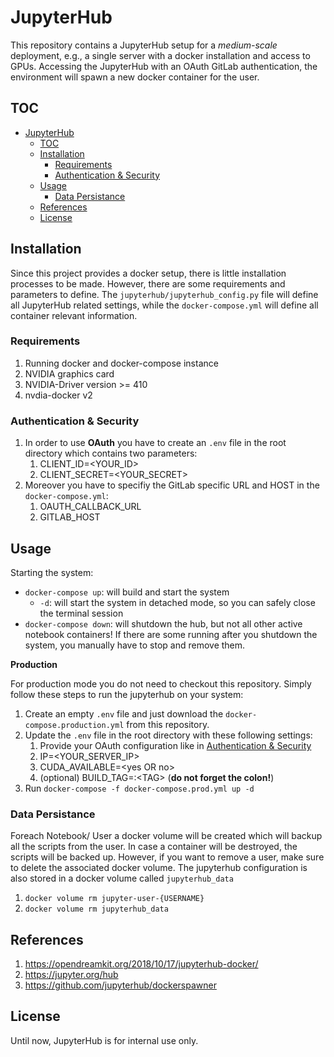 # JupyterHub

This repository contains a JupyterHub setup for a *medium-scale* deployment, e.g., a single server with a docker installation and access to GPUs.
Accessing the JupyterHub with an OAuth GitLab authentication, the environment will spawn a new docker container for the user.

## TOC

- [JupyterHub](#jupyterhub)
  - [TOC](#toc)
  - [Installation](#installation)
    - [Requirements](#requirements)
    - [Authentication & Security](#authentication--security)
  - [Usage](#usage)
    - [Data Persistance](#data-persistance)
  - [References](#references)
  - [License](#license)

## Installation

Since this project provides a docker setup, there is little installation processes to be made. 
However, there are some requirements and parameters to define.
The `jupyterhub/jupyterhub_config.py` file will define all JupyterHub related settings, while the `docker-compose.yml` will define all container relevant information.

### Requirements

1. Running docker and docker-compose instance
2. NVIDIA graphics card
3. NVIDIA-Driver version >= 410 
4. nvdia-docker v2

### Authentication & Security

1. In order to use **OAuth** you have to create an `.env` file in the root directory which contains two parameters:
   1. CLIENT_ID=\<YOUR_ID>
   2. CLIENT_SECRET=\<YOUR_SECRET>
2. Moreover you have to specifiy the GitLab specific URL and HOST in the `docker-compose.yml`:
   1. OAUTH_CALLBACK_URL
   2. GITLAB_HOST

## Usage

Starting the system:

* `docker-compose up`: will build and start the system
  * `-d`: will start the system in detached mode, so you can safely close the terminal session
* `docker-compose down`: will shutdown the hub, but not all other active notebook containers! If there are some running after you shutdown the system, you manually have to stop and remove them.

**Production**

For production mode you do not need to checkout this repository.
Simply follow these steps to run the jupyterhub on your system:

1. Create an empty `.env` file and just download the `docker-compose.production.yml` from this repository.
2. Update the `.env` file in the root directory with these following settings:
   1. Provide your OAuth configuration like in [Authentication & Security](#authentication--security)
   2. IP=\<YOUR_SERVER_IP>
   3. CUDA_AVAILABLE=\<yes OR no>
   4. (optional) BUILD_TAG=:\<TAG> (**do not forget the colon!**)
3. Run `docker-compose -f docker-compose.prod.yml up -d`

### Data Persistance

Foreach Notebook/ User a docker volume will be created which will backup all the scripts from the user.
In case a container will be destroyed, the scripts will be backed up.
However, if you want to remove a user, make sure to delete the associated docker volume.
The jupyterhub configuration is also stored in a docker volume called `jupyterhub_data`

1. `docker volume rm jupyter-user-{USERNAME}`
2. `docker volume rm jupyterhub_data`

## References

1. https://opendreamkit.org/2018/10/17/jupyterhub-docker/ 
2. https://jupyter.org/hub
3. https://github.com/jupyterhub/dockerspawner

## License

Until now, JupyterHub is for internal use only.
